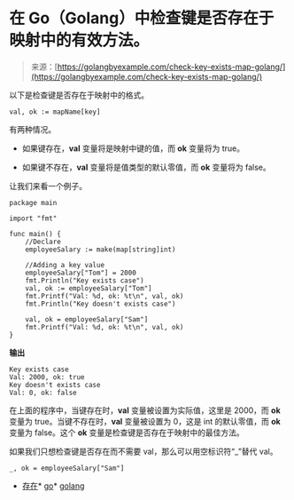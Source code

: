 <!--yml

分类：未分类

日期：2024-10-13 06:19:19

-->

# 在 Go（Golang）中检查键是否存在于映射中的有效方法。

> 来源：[https://golangbyexample.com/check-key-exists-map-golang/](https://golangbyexample.com/check-key-exists-map-golang/)

以下是检查键是否存在于映射中的格式。

```
val, ok := mapName[key]
```

有两种情况。

+   如果键存在，**val** 变量将是映射中键的值，而 **ok** 变量将为 true。

+   如果键不存在，**val** 变量将是值类型的默认零值，而 **ok** 变量将为 false。

让我们来看一个例子。

```
package main

import "fmt"

func main() {
    //Declare
    employeeSalary := make(map[string]int)

    //Adding a key value
    employeeSalary["Tom"] = 2000
    fmt.Println("Key exists case")
    val, ok := employeeSalary["Tom"]
    fmt.Printf("Val: %d, ok: %t\n", val, ok)
    fmt.Println("Key doesn't exists case")

    val, ok = employeeSalary["Sam"]
    fmt.Printf("Val: %d, ok: %t\n", val, ok)
}
```

**输出**

```
Key exists case
Val: 2000, ok: true
Key doesn't exists case
Val: 0, ok: false
```

在上面的程序中，当键存在时，**val** 变量被设置为实际值，这里是 2000，而 **ok** 变量为 true。当键不存在时，**val** 变量被设置为 0，这是 int 的默认零值，而 **ok** 变量为 false。这个 **ok** 变量是检查键是否存在于映射中的最佳方法。

如果我们只想检查键是否存在而不需要 val，那么可以用空标识符“_”替代 val。

```
_, ok = employeeSalary["Sam"]
```

+   [存在](https://golangbyexample.com/tag/exists/)*   [go](https://golangbyexample.com/tag/go/)*   [golang](https://golangbyexample.com/tag/golang/)
